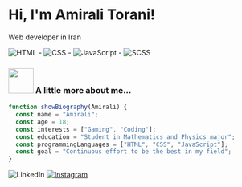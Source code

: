 # Hi, I'm Amirali Torani!
Web developer in Iran

 ![HTML](https://img.shields.io/badge/-HTML-E34F26?style=flat&logo=html5&logoColor=white) - ![CSS](https://img.shields.io/badge/-CSS-1572B6?style=flat&logo=css3&logoColor=white) - ![JavaScript](https://img.shields.io/badge/-JavaScript-F7DF1E?style=flat&logo=javascript&logoColor=black) - ![SCSS](https://img.shields.io/badge/-SCSS-CC6699?style=flat&logo=sass&logoColor=white) 

 ### <img src="https://media.giphy.com/media/VgCDAzcKvsR6OM0uWg/giphy.gif" width="50"> A little more about me...  
```javascript
function showBiography(Amirali) {
  const name = "Amirali";
  const age = 18;
  const interests = ["Gaming", "Coding"];
  const education = "Student in Mathematics and Physics major";
  const programmingLanguages = ["HTML", "CSS", "JavaScript"];
  const goal = "Continuous effort to be the best in my field";
}
```


 ![LinkedIn](https://img.shields.io/badge/-LinkedIn-0A66C2?style=flat&logo=linkedin&logoColor=white)
 [![Instagram](https://img.shields.io/badge/-Instagram-E4405F?style=flat&logo=instagram&logoColor=white)](https://www.instagram.com/_amirtrn_?igsh=ejZnb25pdXgwdDVw)
 


